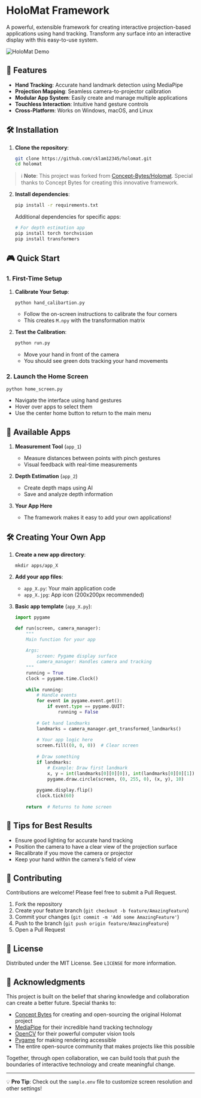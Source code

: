 # HoloMat Framework

A powerful, extensible framework for creating interactive projection-based applications using hand tracking. Transform any surface into an interactive display with this easy-to-use system.

![HoloMat Demo](https://via.placeholder.com/800x400.png?text=HoloMat+Demo)

## 🚀 Features

- **Hand Tracking**: Accurate hand landmark detection using MediaPipe
- **Projection Mapping**: Seamless camera-to-projector calibration
- **Modular App System**: Easily create and manage multiple applications
- **Touchless Interaction**: Intuitive hand gesture controls
- **Cross-Platform**: Works on Windows, macOS, and Linux

## 🛠️ Installation

1. **Clone the repository**:
   ```bash
   git clone https://github.com/cklam12345/holomat.git
   cd holomat
   ```

> ℹ️ **Note**: This project was forked from [Concept-Bytes/Holomat](https://github.com/Concept-Bytes/Holomat). Special thanks to Concept Bytes for creating this innovative framework.

2. **Install dependencies**:
   ```bash
   pip install -r requirements.txt
   ```
   
   Additional dependencies for specific apps:
   ```bash
   # For depth estimation app
   pip install torch torchvision
   pip install transformers
   ```

## 🎮 Quick Start

### 1. First-Time Setup

1. **Calibrate Your Setup**:
   ```bash
   python hand_calibartion.py
   ```
   - Follow the on-screen instructions to calibrate the four corners
   - This creates `M.npy` with the transformation matrix

2. **Test the Calibration**:
   ```bash
   python run.py
   ```
   - Move your hand in front of the camera
   - You should see green dots tracking your hand movements

### 2. Launch the Home Screen
```bash
python home_screen.py
```
- Navigate the interface using hand gestures
- Hover over apps to select them
- Use the center home button to return to the main menu

## 📱 Available Apps

1. **Measurement Tool** (`app_1`)
   - Measure distances between points with pinch gestures
   - Visual feedback with real-time measurements

2. **Depth Estimation** (`app_2`)
   - Create depth maps using AI
   - Save and analyze depth information

3. **Your App Here**
   - The framework makes it easy to add your own applications!

## 🛠 Creating Your Own App

1. **Create a new app directory**:
   ```
   mkdir apps/app_X
   ```

2. **Add your app files**:
   - `app_X.py`: Your main application code
   - `app_X.jpg`: App icon (200x200px recommended)

3. **Basic app template** (`app_X.py`):
   ```python
   import pygame
   
   def run(screen, camera_manager):
       """
       Main function for your app
       
       Args:
           screen: Pygame display surface
           camera_manager: Handles camera and tracking
       """
       running = True
       clock = pygame.time.Clock()
       
       while running:
           # Handle events
           for event in pygame.event.get():
               if event.type == pygame.QUIT:
                   running = False
           
           # Get hand landmarks
           landmarks = camera_manager.get_transformed_landmarks()
           
           # Your app logic here
           screen.fill((0, 0, 0))  # Clear screen
           
           # Draw something
           if landmarks:
               # Example: Draw first landmark
               x, y = int(landmarks[0][0][0]), int(landmarks[0][0][1])
               pygame.draw.circle(screen, (0, 255, 0), (x, y), 10)
           
           pygame.display.flip()
           clock.tick(60)
       
       return  # Returns to home screen
   ```

## 🌟 Tips for Best Results

- Ensure good lighting for accurate hand tracking
- Position the camera to have a clear view of the projection surface
- Recalibrate if you move the camera or projector
- Keep your hand within the camera's field of view

## 🤝 Contributing

Contributions are welcome! Please feel free to submit a Pull Request.

1. Fork the repository
2. Create your feature branch (`git checkout -b feature/AmazingFeature`)
3. Commit your changes (`git commit -m 'Add some AmazingFeature'`)
4. Push to the branch (`git push origin feature/AmazingFeature`)
5. Open a Pull Request

## 📄 License

Distributed under the MIT License. See `LICENSE` for more information.

## 🙏 Acknowledgments

This project is built on the belief that sharing knowledge and collaboration can create a better future. Special thanks to:

- [Concept Bytes](https://github.com/Concept-Bytes) for creating and open-sourcing the original Holomat project
- [MediaPipe](https://mediapipe.dev/) for their incredible hand tracking technology
- [OpenCV](https://opencv.org/) for their powerful computer vision tools
- [Pygame](https://www.pygame.org/) for making rendering accessible
- The entire open-source community that makes projects like this possible

Together, through open collaboration, we can build tools that push the boundaries of interactive technology and create meaningful change.

---

💡 **Pro Tip**: Check out the `sample.env` file to customize screen resolution and other settings!
